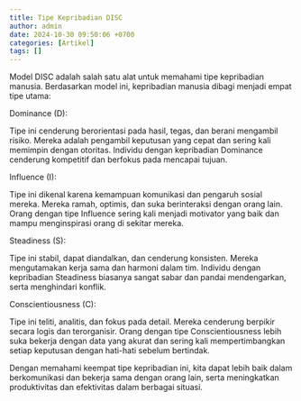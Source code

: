 ```yaml
---
title: Tipe Kepribadian DISC
author: admin
date: 2024-10-30 09:50:06 +0700
categories: [Artikel]
tags: []
---
```


Model DISC adalah salah satu alat untuk memahami tipe kepribadian manusia. Berdasarkan model ini, kepribadian manusia dibagi menjadi empat tipe utama:

Dominance (D):

Tipe ini cenderung berorientasi pada hasil, tegas, dan berani mengambil risiko. Mereka adalah pengambil keputusan yang cepat dan sering kali memimpin dengan otoritas. Individu dengan kepribadian Dominance cenderung kompetitif dan berfokus pada mencapai tujuan.

Influence (I):

Tipe ini dikenal karena kemampuan komunikasi dan pengaruh sosial mereka. Mereka ramah, optimis, dan suka berinteraksi dengan orang lain. Orang dengan tipe Influence sering kali menjadi motivator yang baik dan mampu menginspirasi orang di sekitar mereka.

Steadiness (S):

Tipe ini stabil, dapat diandalkan, dan cenderung konsisten. Mereka mengutamakan kerja sama dan harmoni dalam tim. Individu dengan kepribadian Steadiness biasanya sangat sabar dan pandai mendengarkan, serta menghindari konflik.

Conscientiousness (C):

Tipe ini teliti, analitis, dan fokus pada detail. Mereka cenderung berpikir secara logis dan terorganisir. Orang dengan tipe Conscientiousness lebih suka bekerja dengan data yang akurat dan sering kali mempertimbangkan setiap keputusan dengan hati-hati sebelum bertindak.

Dengan memahami keempat tipe kepribadian ini, kita dapat lebih baik dalam berkomunikasi dan bekerja sama dengan orang lain, serta meningkatkan produktivitas dan efektivitas dalam berbagai situasi.